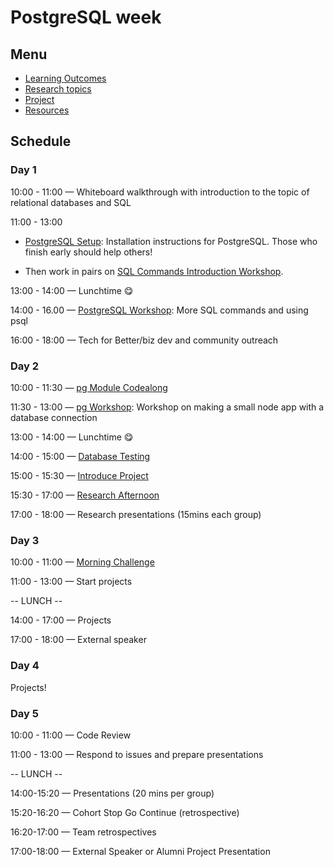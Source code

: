 # PostgreSQL week

## Menu

- [Learning Outcomes](./learning-outcomes.md)
- [Research topics](./research-afternoon.md)
- [Project](./project.md)
- [Resources](./resources.md)

## Schedule

### Day 1

10:00 - 11:00 — Whiteboard walkthrough with introduction to the topic of relational databases and SQL

11:00 - 13:00

- [PostgreSQL Setup](https://github.com/macintoshhelper/learn-sql/blob/master/postgresql/setup.md): Installation instructions for PostgreSQL. Those who finish early should help others!

- Then work in pairs on [SQL Commands Introduction Workshop](https://github.com/foundersandcoders/sql-commands-intro/).

13:00 - 14:00 — Lunchtime 😋

14:00 - 16.00 — [PostgreSQL Workshop](https://github.com/foundersandcoders/postgres-workshop): More SQL commands and using psql

16:00 - 18:00 — Tech for Better/biz dev and community outreach

### Day 2

10:00 - 11:30 — [pg Module Codealong](https://github.com/foundersandcoders/pg-walkthrough)

11:30 - 13:00 — [pg Workshop](https://github.com/foundersandcoders/pg-workshop): Workshop on making a small node app with a database connection

13:00 - 14:00 — Lunchtime 😋

14:00 - 15:00 — [Database Testing](https://github.com/foundersandcoders/ws-database-testing/)

15:00 - 15:30 — [Introduce Project](./project.md)

15:30 - 17:00 — [Research Afternoon](./research-afternoon.md)

17:00 - 18:00 — Research presentations (15mins each group)

### Day 3

10:00 - 11:00 — [Morning Challenge](https://github.com/foundersandcoders/db-morning-challenge)

11:00 - 13:00 — Start projects

-- LUNCH --

14:00 - 17:00 — Projects

17:00 - 18:00 — External speaker

### Day 4

Projects!

### Day 5

10:00 - 11:00 — Code Review

11:00 - 13:00 — Respond to issues and prepare presentations

-- LUNCH --

14:00-15:20 — Presentations (20 mins per group)

15:20-16:20 — Cohort Stop Go Continue (retrospective)

16:20-17:00 — Team retrospectives

17:00-18:00 — External Speaker or Alumni Project Presentation
